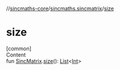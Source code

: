 //[sincmaths-core](../../index.md)/[sincmaths.sincmatrix](index.md)/[size](size.md)



# size  
[common]  
Content  
fun [SincMatrix](../sincmaths/-sinc-matrix/index.md).[size](size.md)(): [List](https://kotlinlang.org/api/latest/jvm/stdlib/kotlin.collections/-list/index.html)<[Int](https://kotlinlang.org/api/latest/jvm/stdlib/kotlin/-int/index.html)>  




